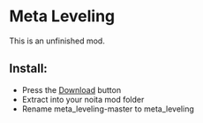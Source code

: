 # Meta Leveling
This is an unfinished mod.

## Install:
- Press the [Download](https://github.com/lamia-zamia/Apotheosis/archive/refs/heads/main.zip) button
- Extract into your noita mod folder
- Rename meta_leveling-master to meta_leveling